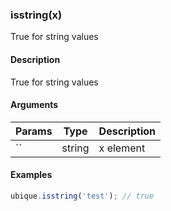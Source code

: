 ### isstring(x)

True for string values


#### Description

True for string values  



#### Arguments

|Params|Type|Description
|---------|----|-----------
|`` | string | x element


#### Examples

```js
ubique.isstring('test'); // true
```

